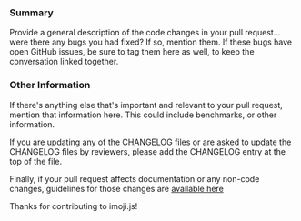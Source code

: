 ### Summary

Provide a general description of the code changes in your pull
request... were there any bugs you had fixed? If so, mention them. If
these bugs have open GitHub issues, be sure to tag them here as well,
to keep the conversation linked together.

### Other Information

If there's anything else that's important and relevant to your pull
request, mention that information here. This could include
benchmarks, or other information.

If you are updating any of the CHANGELOG files or are asked to update the
CHANGELOG files by reviewers, please add the CHANGELOG entry at the top of the file.

Finally, if your pull request affects documentation or any non-code
changes, guidelines for those changes are [available
here](https://github.com/jonhue/imoji.js/blob/master/CONTRIBUTING.md)

Thanks for contributing to imoji.js!
